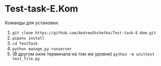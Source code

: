 # Test-task-E.Kom
Команды для установки:
1. `git clone https://github.com/AndrewShchetko/Test-task-E.Kom.git`
2. `pipenv install`
3. `cd TestTask`
4. `python manage.py runserver`
5. (В другом окне терминала на том же уровне) `python -m unittest test_file.py`
